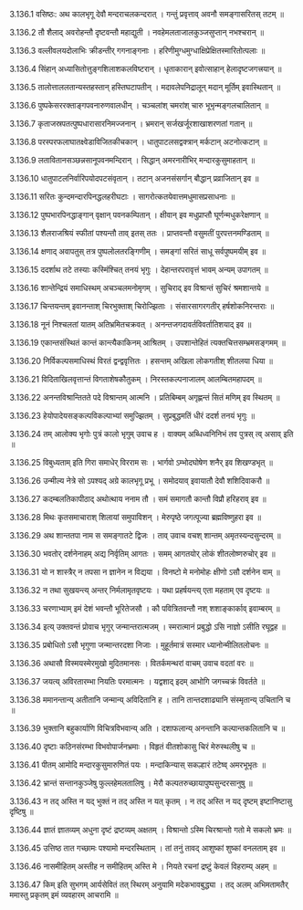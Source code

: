 3.136.1
वसिष्ठः:
अथ कालभृगू देवौ मन्दराचलकन्दरात् ।
गन्तुं प्रवृत्ताव् अवनौ समङ्गासरितस् तटम् ॥


3.136.2
तौ शैलाद् अवरोहन्तौ दृष्टवन्तौ महाद्युती ।
नवहेमलताजालकुञ्जसुप्तान् नभश्चरान् ॥


3.136.3
वल्लीवलयदोलाभिः क्रीडन्तीर् गगनाङ्गनाः ।
हरिणीमुग्धमुग्धाक्षिप्रेक्षितस्मारितोत्पलाः ॥


3.136.4
सिंहान् अध्यासितोत्तुङ्गशिलाशकलविष्टरान् ।
धृताकारान् इवोत्साहान् हेलादृष्टजगत्त्रयान् ॥


3.136.5
तालोत्ताललतान्यस्तहस्तान् हस्तिघटापतीन् ।
मदावलेपनिद्रालून् मदान् मूर्तिम् इवास्थितान् ॥


3.136.6
पुष्पकेसररक्ताङ्गपवनारुणवालधीन् ।
चञ्चलांश् चमरांश् चारु भूभृन्मङ्गलचालितान् ॥


3.136.7
कृताजस्रपतत्पुष्पधारासारनिमज्जनान् ।
भ्रमरान् सर्जखर्जूरशाखाशरणतां गतान् ॥


3.136.8
परस्परफलाघातक्ष्वेडाविजितकीचकान् ।
धातुपाटलसद्वक्त्रान् मर्कटान् अटनोत्कटान् ॥


3.136.9
लतावितानसञ्छन्नसानूपवनमन्दिरान् ।
सिद्धान् अमरनारीभिर् मन्दारकुसुमाहतान् ॥


3.136.10
धातुपाटलनिर्वारिपयोदपटसंवृतान् ।
तटान् अजनसंसर्गान् बौद्धान् प्रव्राजितान् इव ॥


3.136.11
सरितः कुन्दमन्दारपिनद्धलहरीघटाः ।
सागरोत्कतयेवात्तमधुमासप्रसाधनाः ॥


3.136.12
पुष्पभारपिनद्धाङ्गान् वृक्षान् पवनकम्पितान् ।
क्षीवान् इव मधुप्राप्तौ घूर्णन्मधुकरेक्षणान् ॥


3.136.13
शैलराजश्रियं स्फीतां पश्यन्तौ ताव् इतस् ततः ।
प्राप्तवन्तौ वसुमतीं पुरपत्तनमण्डिताम् ॥


3.136.14
क्षणाद् अवापतुस् तत्र पुष्पलोलतरङ्गिणीम् ।
समङ्गां सरितं साधू सर्वपुष्पमयीम् इव ॥


3.136.15
ददर्शाथ तटे तस्याः कस्मिंश्चित् तनयं भृगुः ।
देहान्तरपरावृत्तं भावम् अन्यम् उपागतम् ॥


3.136.16
शान्तेन्द्रियं समाधिस्थम् अचञ्चलमनोमृगम् ।
सुचिराद् इव विश्रान्तं सुचिरं श्रमशान्तये ॥


3.136.17
चिन्तयन्तम् इवानन्ताश् चिरभुक्ताश् चिरोज्झिताः ।
संसारसागरगतीर् हर्षशोकनिरन्तराः ॥


3.136.18
नूनं निश्चलतां यातम् अतिभ्रमितचक्रवत् ।
अनन्तजगदावर्तविवर्तातिशयाद् इव ॥


3.136.19
एकान्तसंस्थितं कान्तं कान्त्यैकाकिनम् आश्रितम् ।
उपशान्तेहितं त्यक्तचित्तसम्भ्रमसङ्गमम् ॥


3.136.20
निर्विकल्पसमाधिस्थं विरतं द्वन्द्ववृत्तितः ।
हसन्तम् अखिला लोकगतीश् शीतलया धिया ॥


3.136.21
विदिताखिलवृत्तान्तं विगताशेषकौतुकम् ।
निरस्तकल्पनाजालम् आलम्बितमहापदम् ॥


3.136.22
अनन्तविश्रान्तितते पदे विश्रान्तम् आत्मनि ।
प्रतिबिम्बम् अगृह्णन्तं सितं मणिम् इव स्थितम् ॥


3.136.23
हेयोपादेयसङ्कल्पविकल्पाभ्यां समुज्झितम् ।
सुप्रबुद्धमतिं धीरं ददर्श तनयं भृगुः ॥


3.136.24
तम् आलोक्य भृगोः पुत्रं कालो भृगुम् उवाच ह ।
वाक्यम् अब्धिध्वनिनिभं तव पुत्रस् त्व् असाव् इति ॥


3.136.25
विबुध्यताम् इति गिरा समाधेर् विरराम सः ।
भार्गवो ऽम्भोदघोषेण शनैर् इव शिखण्डभृत् ॥


3.136.26
उन्मील्य नेत्रे सो ऽपश्यद् अग्रे कालभृगू प्रभू ।
समोदयाव् इवायातौ देवौ शशिदिवाकरौ ॥


3.136.27
कदम्बलतिकापीठाद् अथोत्थाय ननाम तौ ।
समं समागतौ कान्तौ विप्रौ हरिहराव् इव ॥


3.136.28
मिथः कृतसमाचाराश् शिलायां समुपाविशन् ।
मेरुपृष्ठे जगत्पूज्या ब्रह्मविष्णुहरा इव ॥


3.136.29
अथ शान्ततपा नाम स समङ्गातटे द्विजः ।
ताव् उवाच वचश् शान्तम् अमृतस्यन्दसुन्दरम् ॥


3.136.30
भवतोर् दर्शनेनाहम् अद्य निर्वृतिम् आगतः ।
समम् आगतयोर् लोकं शीतलोष्णरुचोर् इव ॥


3.136.31
यो न शास्त्रैर् न तपसा न ज्ञानेन न विद्यया ।
विनष्टो मे मनोमोहः क्षीणो ऽसौ दर्शनेन वाम् ॥


3.136.32
न तथा सुखयन्त्य् अन्तर् निर्मलामृतवृष्टयः ।
यथा प्रहर्षयन्त्य् एता महताम् एव दृष्टयः ॥


3.136.33
चरणाभ्याम् इमं देशं भवन्तौ भूरितेजसौ ।
कौ पवित्रितवन्तौ नश् शशाङ्कार्काव् इवाम्बरम् ॥


3.136.34
इत्य् उक्तवन्तं प्रोवाच भृगुर् जन्मान्तरात्मजम् ।
स्मरात्मानं प्रबुद्धो ऽसि नाज्ञो ऽसीति रघूद्वह ॥


3.136.35
प्रबोधितो ऽसौ भृगुणा जन्मान्तरदशा निजाः ।
मुहूर्तमात्रं सस्मार ध्यानोन्मीलितलोचनः ॥


3.136.36
अथासौ विस्मयस्मेरमुखो मुदितमानसः ।
वितर्कमन्थरां वाचम् उवाच वदतां वरः ॥


3.136.37
जयत्य् अविरतारम्भा नियतिः परमात्मनः ।
यद्वशाद् इदम् आभोगि जगच्चक्रं विवर्तते ॥


3.136.38
ममानन्तान्य् अतीतानि जन्मान्य् अविदितानि ह ।
तानि तान्तदशाढ्यानि संस्मृतान्य् उचितानि च ॥


3.136.39
भुक्तानि बहुकार्याणि विचित्रविभवान्य् अति ।
दशाफलान्य् अनन्तानि कल्पान्तकलितानि च ॥


3.136.40
दृष्टाः कठिनसंरम्भा विभवोपार्जनभ्रमाः ।
विहृतं वीतशोकासु चिरं मेरुस्थलीषु च ॥


3.136.41
पीतम् आमोदि मन्दारकुसुमारुणितं पयः ।
मन्दाकिन्यास् सकल्हारं तटेष्व् अमरभूभृतः ॥


3.136.42
भ्रान्तं सन्तानकुञ्जेषु फुल्लहेमलतालिषु ।
मेरौ कल्पतरुच्छायापुष्पसुन्दरसानुषु ॥


3.136.43
न तद् अस्ति न यद् भुक्तं न तद् अस्ति न यत् कृतम् ।
न तद् अस्ति न यद् दृष्टम् इष्टानिष्टासु दृष्टिषु ॥


3.136.44
ज्ञातं ज्ञातव्यम् अधुना दृष्टं द्रष्टव्यम् अक्षतम् ।
विश्रान्तो ऽस्मि चिरश्रान्तो गतो मे सकलो भ्रमः ॥


3.136.45
उत्तिष्ठ तात गच्छामः पश्यामो मन्दरस्थिताम् ।
तां तनुं तावद् आशुष्कां शुष्कां वनलताम् इव ॥


3.136.46
नासमीहितम् अस्तीह न समीहितम् अस्ति मे ।
नियते रचनां द्रष्टुं केवलं विहराम्य् अहम् ॥


3.136.47
किम् इति सुभगम् आर्यसेवितं तत् स्थिरम् अनुयामि मदेकभावबुद्ध्या ।
तद् अलम् अभिमतामतैर् ममास्तु प्रकृतम् इमं व्यवहारम् आचरामि ॥

